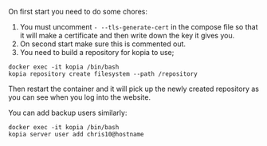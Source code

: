 On first start you need to do some chores:

1. You must uncomment `- --tls-generate-cert` in the compose file so that it will make a certificate and then write down the key it gives you.
2. On second start make sure this is commented out.
3. You need to build a repository for kopia to use;

```
docker exec -it kopia /bin/bash
kopia repository create filesystem --path /repository
```

Then restart the container and it will pick up the newly created repository as you can see when you log into the website.

You can add backup users similarly:

```
docker exec -it kopia /bin/bash
kopia server user add chris10@hostname
```
